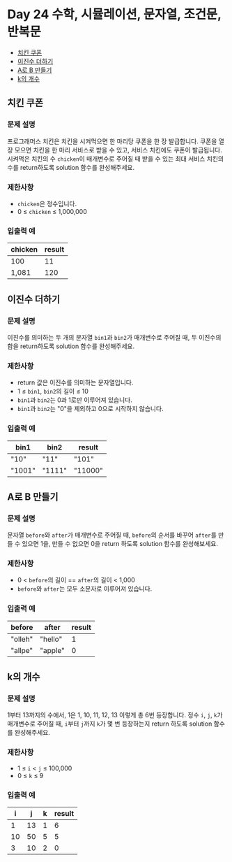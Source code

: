 # Day 24 수학, 시뮬레이션, 문자열, 조건문, 반복문

- [치킨 쿠폰](https://school.programmers.co.kr/learn/courses/30/lessons/120884)
- [이진수 더하기](https://school.programmers.co.kr/learn/courses/30/lessons/120885)
- [A로 B 만들기](https://school.programmers.co.kr/learn/courses/30/lessons/120886)
- [k의 개수](https://school.programmers.co.kr/learn/courses/30/lessons/120887)

## 치킨 쿠폰

### 문제 설명

프로그래머스 치킨은 치킨을 시켜먹으면 한 마리당 쿠폰을 한 장 발급합니다. 쿠폰을 열 장 모으면 치킨을 한 마리 서비스로 받을 수 있고, 서비스 치킨에도 쿠폰이 발급됩니다. 시켜먹은 치킨의 수 `chicken`이 매개변수로 주어질 때 받을 수 있는 최대 서비스 치킨의 수를 return하도록 solution 함수를 완성해주세요.

### 제한사항

- `chicken`은 정수입니다.
- 0 ≤ `chicken` ≤ 1,000,000

### 입출력 예

| chicken | result |
| --- | --- |
| 100 | 11 |
| 1,081 | 120 |

## 이진수 더하기

### 문제 설명

이진수를 의미하는 두 개의 문자열 `bin1`과 `bin2`가 매개변수로 주어질 때, 두 이진수의 합을 return하도록 solution 함수를 완성해주세요.

### 제한사항

- return 값은 이진수를 의미하는 문자열입니다.
- 1 ≤ `bin1`, `bin2`의 길이 ≤ 10
- `bin1`과 `bin2`는 0과 1로만 이루어져 있습니다.
- `bin1`과 `bin2`는 "0"을 제외하고 0으로 시작하지 않습니다.

### 입출력 예

| bin1 | bin2 | result |
| --- | --- | --- |
| "10" | "11" | "101" |
| "1001" | "1111" | "11000" |

## A로 B 만들기

### 문제 설명

문자열 `before`와 `after`가 매개변수로 주어질 때, `before`의 순서를 바꾸어 `after`를 만들 수 있으면 1을, 만들 수 없으면 0을 return 하도록 solution 함수를 완성해보세요.

### 제한사항

- 0 < `before`의 길이 == `after`의 길이 < 1,000
- `before`와 `after`는 모두 소문자로 이루어져 있습니다.

### 입출력 예

| before | after | result |
| --- | --- | --- |
| "olleh" | "hello" | 1 |
| "allpe" | "apple" | 0 |

## k의 개수

### 문제 설명

1부터 13까지의 수에서, 1은 1, 10, 11, 12, 13 이렇게 총 6번 등장합니다. 정수 `i`, `j`, `k`가 매개변수로 주어질 때, `i`부터 `j`까지 `k`가 몇 번 등장하는지 return 하도록 solution 함수를 완성해주세요.

### 제한사항

- 1 ≤ `i` < `j` ≤ 100,000
- 0 ≤ `k` ≤ 9

### 입출력 예

| i | j | k | result |
| --- | --- | --- | --- |
| 1 | 13 | 1 | 6 |
| 10 | 50 | 5 | 5 |
| 3 | 10 | 2 | 0 |